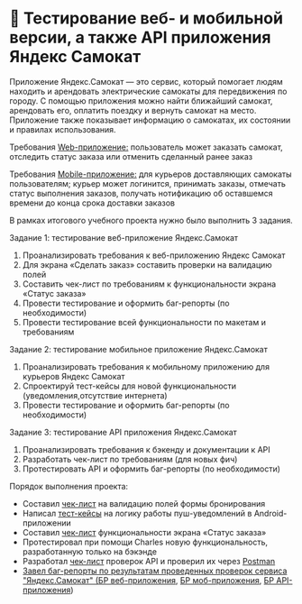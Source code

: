 # 🛴 Тестирование веб- и мобильной версии, а также API приложения Яндекс Самокат
Приложение Яндекс.Самокат — это сервис, который помогает людям находить и арендовать электрические самокаты для передвижения по городу.
С помощью приложения можно найти ближайший самокат, арендовать его, оплатить поездку и вернуть самокат на место. Приложение также показывает информацию о самокатах, их состоянии и правилах использования.

Требования <a href="https://code.s3.yandex.net/qa/files/requirements_web_app.pdf">Web-приложение:</a> пользователь может заказать самокат, отследить статус заказа или отменить сделанный ранее заказ

Требования <a href="https://code.s3.yandex.net/qa/files/requirements_mob_app.pdf">Mobile-приложение:</a> для курьеров доставляющих самокаты пользователям; курьер может логинится, принимать заказы, отмечать статус выполнения заказов, получать нотификацию об оставшемся времени до конца срока доставки заказов

В рамках итогового учебного проекта нужно было выполнить 3 задания.

Задание 1: тестирование веб-приложение Яндекс.Самокат
1. Проанализировать требования к веб-приложению Яндекс Самокат
2. Для экрана «Сделать заказ» составить проверки на валидацию полей
3. Составить чек-лист по требованиям к функциональности экрана «Статус заказа»
4. Провести тестирование и оформить баг-репорты (по необходимости)
5. Провести тестирование всей функциональности по макетам и требованиям
   
Задание 2: тестирование мобильное приложение Яндекс.Самокат
1. Проанализировать требования к мобильному приложению для курьеров Яндекс Самокат
2. Спроектируй тест-кейсы для новой функциональности (уведомления,отсутствие интернета)
3. Провести тестирование и оформить баг-репорты (по необходимости)
   
Задание 3: тестирование API приложения Яндекс.Самокат
1. Проанализировать требования к бэкенду и документации к API
2. Разработать чек-лист по требованиям (для новых фич)
3. Протестировать API и оформить баг-репорты (по необходимости) 

Порядок выполнения проекта:
* Составил <a href="https://docs.google.com/spreadsheets/d/1u9ZAcu5xlv3YYTLn9ONCGMnQWo_e5zI7MEuEEO7xxoo/edit?gid=1540465171#gid=1540465171">чек-лист</a> на валидацию полей формы бронирования
* Написал <a href="https://docs.google.com/spreadsheets/d/1u9ZAcu5xlv3YYTLn9ONCGMnQWo_e5zI7MEuEEO7xxoo/edit?gid=424948590#gid=424948590">тест-кейсы</a> на логику работы пуш-уведомлений в Android-приложении 
* Составил <a href="https://docs.google.com/spreadsheets/d/1u9ZAcu5xlv3YYTLn9ONCGMnQWo_e5zI7MEuEEO7xxoo/edit?gid=943703744#gid=943703744">чек-лист</a> функциональности экрана «Статус заказа»
* Протестировал при помощи Charles новую функциональность, разработанную только на бэкэнде
* Разработал <a href="https://docs.google.com/spreadsheets/d/1u9ZAcu5xlv3YYTLn9ONCGMnQWo_e5zI7MEuEEO7xxoo/edit?gid=336872680#gid=336872680">чек-лист</a> проверок API и проверил их через <a href="[https://www.postman.com](https://web.postman.co/workspace/My-Workspace~b153c951-deb8-4924-8bfa-96808aac3187/request/36293727-615974c8-e2e0-43bd-b169-e76be68b5ecc)">Postman
* Завел баг-репорты по результатам проведенных проверок сервиса "Яндекс.Самокат" (<a href="https://vil.youtrack.cloud/tag/Диплом%20Задание%201-7">БР веб-приложения</a>, <a href="https://vil.youtrack.cloud/issues?q=tag:%20%7BДиплом%20Задание%202%7D">БР моб-приложения</a>, <a href="https://vil.youtrack.cloud/tag/Диплом%20Задание%203-9">БР API-приложения</a>)

